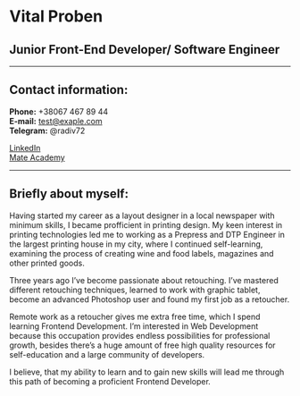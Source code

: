 # Vital Proben 

## Junior Front-End Developer/ Software Engineer

*****

## Contact information:

**Phone:** +38067 467 89 44   
**E-mail:** test@exaple.com   
**Telegram:** @radiv72   

[LinkedIn](https://www.linkedin.com/?trk=seo-authwall-base_nav-header-logo "social network")   
[Mate Academy](https://mate.academy/ "Frontend Course")

****

## Briefly about myself: 

Having started my career as a layout designer in a local newspaper with minimum skills, I became profficient in printing design.
My keen interest in printing technologies led me to working as a Prepress and DTP Engineer in the largest printing house in my city,
where I continued self-learning, examining the process of creating wine and food labels, magazines and other printed goods.    

Three years ago I’ve become passionate about retouching. I’ve mastered different retouching techniques,
learned to work with graphic tablet, become an advanced Photoshop user and found my first job as a retoucher.     

Remote work as a retoucher gives me extra free time, which I spend learning Frontend Development.
I’m interested in Web Development because this occupation provides endless possibilities for professional growth,
besides there’s a huge amount of free high quality resources for self-education and a large community of developers.     

I believe, that my ability to learn and to gain new skills will lead me through this path of becoming a proficient Frontend Developer.   


